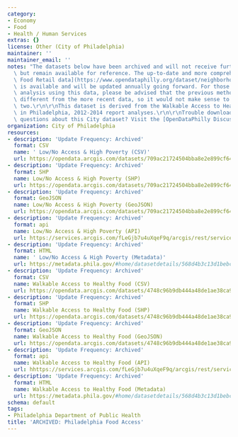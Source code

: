 ```yaml
---
category:
- Economy
- Food
- Health / Human Services
extras: {}
license: Other (City of Philadelphia)
maintainer: ''
maintainer_email: ''
notes: "The datasets below have been archived and will not receive further updates,\
  \ but remain available for reference. The up-to-date and more comprehensive [Neighborhood\
  \ Food Retail data](https://www.opendataphilly.org/dataset/neighborhood-food-retail)\
  \ is available and will be updated annually going forward. For those conducting\
  \ analysis using this data, please be advised that the previous methodology is vastly\
  \ different from the more recent data, so it would not make sense to compare the\
  \ two.\r\n\r\nThis dataset is derived from the Walkable Access to Healthy Foods\
  \ in Philadelphia, 2012-2014 report analyses.\r\n\r\nTrouble downloading or have\
  \ questions about this City dataset? Visit the [OpenDataPhilly Discussion Group](http://www.phila.gov/data/discuss/)"
organization: City of Philadelphia
resources:
- description: 'Update Frequency: Archived'
  format: CSV
  name: ' Low/No Access & High Poverty (CSV)'
  url: https://opendata.arcgis.com/datasets/709ac21724504bba8e2e899cf64eefda_0.csv
- description: 'Update Frequency: Archived'
  format: SHP
  name: Low/No Access & High Poverty (SHP)
  url: https://opendata.arcgis.com/datasets/709ac21724504bba8e2e899cf64eefda_0.zip
- description: 'Update Frequency: Archived'
  format: GeoJSON
  name: Low/No Access & High Poverty (GeoJSON)
  url: https://opendata.arcgis.com/datasets/709ac21724504bba8e2e899cf64eefda_0.geojson
- description: 'Update Frequency: Archived'
  format: api
  name: Low/No Access & High Poverty (API)
  url: https://services.arcgis.com/fLeGjb7u4uXqeF9q/arcgis/rest/services/LNA_HP_Food_Access/FeatureServer/0/query?outFields=*&where=1%3D1
- description: 'Update Frequency: Archived'
  format: HTML
  name: ' Low/No Access & High Poverty (Metadata)'
  url: https://metadata.phila.gov/#home/datasetdetails/568d4b3c13d1bebc0c2a2b0f/representationdetails/568d6a3508547db61713bd06/
- description: 'Update Frequency: Archived'
  format: CSV
  name: Walkable Access to Healthy Food (CSV)
  url: https://opendata.arcgis.com/datasets/4748c96b9db444a48de1ae38ca93f554_0.csv
- description: 'Update Frequency: Archived'
  format: SHP
  name: Walkable Access to Healthy Food (SHP)
  url: https://opendata.arcgis.com/datasets/4748c96b9db444a48de1ae38ca93f554_0.zip
- description: 'Update Frequency: Archived'
  format: GeoJSON
  name: Walkable Access to Healthy Food (GeoJSON)
  url: https://opendata.arcgis.com/datasets/4748c96b9db444a48de1ae38ca93f554_0.geojson
- description: 'Update Frequency: Archived'
  format: api
  name: Walkable Access to Healthy Food (API)
  url: hhttps://services.arcgis.com/fLeGjb7u4uXqeF9q/arcgis/rest/services/Walkable_Access_Healthy_Food/FeatureServer/0/query?outFields=*&where=1%3D1
- description: 'Update Frequency: Archived'
  format: HTML
  name: Walkable Access to Healthy Food (Metadata)
  url: https://metadata.phila.gov/#home/datasetdetails/568d4b3c13d1bebc0c2a2b0f/representationdetails/568d4b3c13d1bebc0c2a2b10/
schema: default
tags:
- Philadelphia Department of Public Health
title: 'ARCHIVED: Philadelphia Food Access'
---
```

